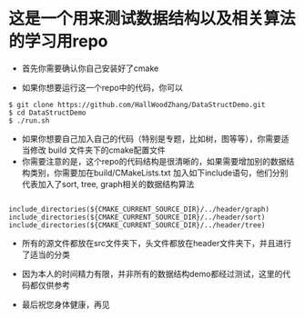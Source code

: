 # 这是一个用来测试数据结构以及相关算法的学习用repo

- 首先你需要确认你自己安装好了cmake

- 如果你想要运行这一个repo中的代码，你可以

```shell
$ git clone https://github.com/HallWoodZhang/DataStructDemo.git
$ cd DataStructDemo
$ ./run.sh
```

- 如果你想要自己加入自己的代码（特别是专题，比如树，图等等），你需要适当修改 build 文件夹下的cmake配置文件
 - 你需要注意的是，这个repo的代码结构是很清晰的，如果需要增加别的数据结构类别，你需要加在build/CMakeLists.txt 加入如下include语句，他们分别代表加入了sort, tree, graph相关的数据结构算法

```

include_directories(${CMAKE_CURRENT_SOURCE_DIR}/../header/graph)
include_directories(${CMAKE_CURRENT_SOURCE_DIR}/../header/sort)
include_directories(${CMAKE_CURRENT_SOURCE_DIR}/../header/tree)
```

- 所有的源文件都放在src文件夹下，头文件都放在header文件夹下，并且进行了适当的分类

- 因为本人的时间精力有限，并非所有的数据结构demo都经过测试，这里的代码都仅供参考

- 最后祝您身体健康，再见